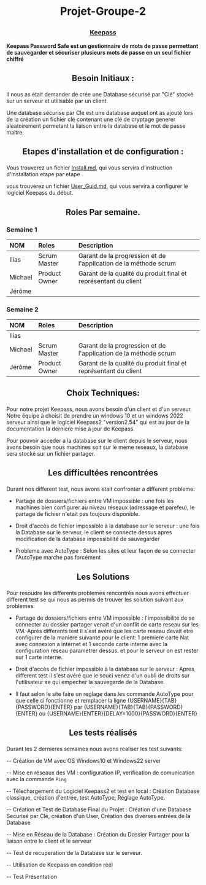 # <p align =center>Projet-Groupe-2 

### <p align =center> [Keepass](https://keepass.info/)
 
**Keepass Password Safe est un gestionnaire de mots de passe permettant de sauvegarder et sécuriser plusieurs mots de passe en un seul fichier chiffré**


## <p align =center> Besoin Initiaux :

Il nous as était demander de crée une Database sécurisé par "Clé" stocké sur un serveur et utilisable par un client.

Une database sécurise par Cle est une database auquel ont as ajouté lors de la création un fichier clé contenant une clé de cryptage generer aleatoirement permetant la liaison entre la database et le mot de passe maitre.


## <p align =center> Etapes d'installation et de configuration :

Vous trouverez un fichier [Install.md](https://github.com/iliasssss/Projet-Groupe-2/blob/main/Install.md), qui vous servira d'instruction d'installation etape par etape

vous trouverez un fichier [User_Guid.md](https://github.com/iliasssss/Projet-Groupe-2/blob/main/USER_GUIDE.md), qui vous servira a configurer le logiciel Keepass du début.


## <p align =center> Roles Par semaine.

### Semaine 1 
| NOM | Roles | Description |
| :-- |:----- | :---------- |
| Ilias    | Scrum Master      | Garant de la progression et de l'application de la méthode scrum    |
|  Michael   | Product Owner      |  Garant de la qualité du produit final et représentant du client   |
|  Jérôme  |       |             |  Tests et travail sur présentation   |

### Semaine 2 
| NOM | Roles | Description |
| :-- |:----- | :---------- |
| Ilias    |       |            |
|  Michael   | Scrum Master      |  Garant de la progression et de l'application de la méthode scrum   |
|  Jérôme  |  Product Owner     |  Garant de la qualité du produit final et représentant du client    |


## <p align =center> Choix Techniques:

Pour notre projet Keepass, nous avons besoin d'un client et d'un serveur. Notre équipe à choisit de prendre un windows 10 et un windows 2022 serveur ainsi que le logiciel Keepass2 "version2.54" qui est au jour de la documentation la derniere mise a jour de Keepass.

Pour pouvoir acceder a la database sur le client depuis le serveur, nous avons besoin que nous machines soit sur le meme reseaux, la database sera stocké sur un fichier partager. 


## <p align =center> Les difficultées rencontrées

Durant nos different test, nous avons etait confronter a different probleme: 

 -  Partage de dossiers/fichiers entre VM impossible : une fois les machines bien configurer au niveau réseaux (adressage et parefeu), le partage de fichier n'etait pas toujours disponible.  
 
 -  Droit d'accès de fichier impossible à la database sur le serveur : une fois la Database sur le serveur, le client se connecte dessus apres modification de la database impossibilité de sauvegarder

 -  Probleme avec AutoType : Selon les sites et leur façon de se connecter l'AutoType marche pas forcément


## <p align =center> Les Solutions 

Pour resoudre les differents problemes rencontrés nous avons effectuer different test se qui nous as permis de trouver les solution suivant aux problemes:
 
 -  Partage de dossiers/fichiers entre VM impossible : l'impossibilité de se connecter au dossier partager venait d'un conflit de carte reseau sur les VM. Après differents test il s'est avéré que les carte reseau devait etre configurer de la maniere suivante pour le client: 1 premiere carte Nat avec connexion a internet et 1 seconde carte interne avec la configuration reseau parametrer dessus. et pour le serveur on est rester sur 1 carte interne.
 
 -  Droit d'accès de fichier impossible à la database sur le serveur : Apres different test il s'est avéré que le souci venez d'un oubli de droits sur l'utilisateur se qui empecher la sauvegarde de la Database.
 
 -  Il faut selon le site faire un reglage dans les commande AutoType pour que celle ci fonctionne et remplacer la ligne {USERNAME}{TAB}{PASSWORD}{ENTER} par {USERNAME}{TAB}{TAB}{PASSWORD}{ENTER} ou {USERNAME}{ENTER}{DELAY=1000}{PASSWORD}{ENTER} 


## <p align =center> Les tests réalisés

Durant les 2 dernieres semaines nous avons realiser les test suivants:

-- Création de VM avec OS Windows10 et Windows22 server

-- Mise en réseaux des VM : configuration IP, verification de comunication avec la commande `Ping`

-- Télechargement du Logiciel Keepass2 et test en local : Création Database classique, création d'entrée, test AutoType, Réglage AutoType.

-- Création et Test de Database Final du Projet : Création d'une Database Securisé par Clé, création d'un User, Création des diverses entrées de la Database

-- Mise en Réseau de la Database : Création du Dossier Partager pour la liaison entre le client et le serveur

-- Test de recuperation de la Database sur le serveur.

-- Utilisation de Keepass en condition réél

-- Test Présentation
